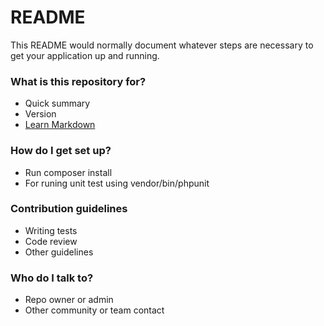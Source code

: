 # README #

This README would normally document whatever steps are necessary to get your application up and running.

### What is this repository for? ###

* Quick summary
* Version
* [Learn Markdown](https://bitbucket.org/tutorials/markdowndemo)

### How do I get set up? ###

* Run composer install
* For runing unit test using vendor/bin/phpunit

### Contribution guidelines ###

* Writing tests
* Code review
* Other guidelines

### Who do I talk to? ###

* Repo owner or admin
* Other community or team contact
